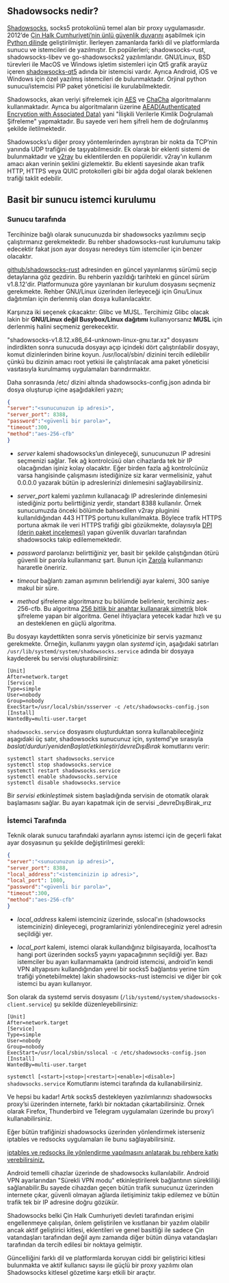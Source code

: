 ## Shadowsocks nedir?

[Shadowsocks](https://en.wikipedia.org/wiki/Shadowsocks), socks5 protokolünü temel alan bir proxy uygulamasıdır. 2012’de [Çin Halk Cumhuriyeti’nin ünlü güvenlik duvarını](https://en.wikipedia.org/wiki/Great_Firewall) aşabilmek için [Python dilinde](https://www.python.org/) geliştirilmiştir. İlerleyen zamanlarda farklı dil ve platformlarda sunucu ve istemcileri de yazılmıştır. En popülerleri; shadowsocks-rust, shadowsocks-libev ve go-shadowsocks2 yazılımlarıdır. GNU/Linux, BSD türevleri ile MacOS ve Windows işletim sistemleri için Qt5 grafik arayüz içeren [shadowsocks-qt5](https://github.com/shadowsocks/shadowsocks-qt5/releases) adında bir istemcisi vardır. Ayrıca Android, iOS ve Windows için özel yazılmış istemcileri de bulunmaktadır. Orjinal python sunucu/istemcisi PIP paket yöneticisi ile kurulabilmektedir. 

Shadowsocks, akan veriyi şifrelemek için [AES](https://en.wikipedia.org/wiki/Advanced_Encryption_Standard) ve [ChaCha](https://www.cryptopp.com/wiki/ChaCha20) algoritmalarını kullanmaktadır. Ayrıca bu algoritmaların üzerine [AEAD(Authenticated Encryption with Associated Data)](https://en.wikipedia.org/wiki/Authenticated_encryption) yani "İlişkili Verilerle Kimlik Doğrulamalı Şifreleme" yapmaktadır. Bu sayede veri hem şifreli hem de doğrulanmış şekilde iletilmektedir. 

Shadowsocks’u diğer proxy yöntemlerinden ayrıştıran bir nokta da TCP’nin yanında UDP trafiğini de taşıyabilmesidir. Ek olarak bir eklenti sistemi de bulunmaktadır ve [v2ray](https://github.com/v2ray/v2ray-core) bu eklentilerden en popüleridir. v2ray'ın kullanım amacı akan verinin şeklini gizlemektir. Bu eklenti sayesinde akan trafik HTTP, HTTPS veya QUIC protokolleri gibi bir ağda doğal olarak beklenen trafiği taklit edebilir.


## Basit bir sunucu istemci kurulumu


### Sunucu tarafında

Tercihinize bağlı olarak sunucunuzda bir shadowsocks yazılımını seçip çalıştırmanız gerekmektedir. Bu rehber shadowsocks-rust kurulumunu takip edecektir fakat json ayar dosyası neredeys tüm istemciler için benzer olacaktır.

[github/shadowsocks-rust](https://github.com/shadowsocks/shadowsocks-rust/releases/) adresinden en güncel yayınlanmış sürümü seçip detaylarına göz gezdirin. Bu rehberin yazıldığı tarihteki en güncel sürüm v1.8.12'dir. Platformunuza göre yayınlanan bir kurulum dosyasını seçmeniz gerekmekte. Rehber GNU/Linux üzerinden ilerleyeceği için Gnu/Linux dağıtımları için derlenmiş olan dosya kullanılacaktır. 

Karşınıza iki seçenek çıkacaktır: Glibc ve MUSL. Tercihimiz Glibc olacak lakin bir **GNU/Linux değil Busybox/Linux dağıtımı** kullanıyorsanız **MUSL** için derlenmiş halini seçmeniz gerekecektir.

"shadowsocks-v1.8.12.x86_64-unknown-linux-gnu.tar.xz" dosyasını indirdikten sonra sunucuda dosyayı açıp içindeki dört çalıştırılabilir dosyayı, komut dizinlerinden birine koyun. /usr/local/sbin/ dizinini tercih edilebilir çünkü bu dizinin amacı root yetkisi ile çalıştırılacak ama paket yöneticisi vasıtasıyla kurulmamış uygulamaları barındırmaktır.

Daha sonrasında /etc/ dizini altında shadowsocks-config.json adında bir dosya oluşturup içine aşağıdakileri yazın;

```json
{
"server":"<sunucunuzun ip adresi>",
"server_port": 8388,
"password":"<güvenli bir parola>",
"timeout":300,
"method":"aes-256-cfb"
}
```

- *server* kalemi shadowsocks’un dinleyeceği, sunucunuzun IP adresini seçmenizi sağlar. Tek ağ kontrolcüsü olan cihazlarda tek bir IP olacağından işiniz kolay olacaktır. Eğer birden fazla ağ kontrolcünüz varsa hangisinde çalışmasını istediğinize siz karar vermelisiniz, yahut 0.0.0.0 yazarak bütün ip adreslerinizi dinlemesini sağlayabilirsiniz.

- _server_port_ kalemi yazılımın kullanacağı IP adreslerinde dinlemesini istediğiniz portu belirttiğiniz yerdir, standart 8388 kullanılır. Örnek sunucumuzda önceki bölümde bahsedilen v2ray pluginini kullanıldığından 443 HTTPS portunu kullanılmakta. Böylece trafik HTTPS portuna akmak ile veri HTTPS trafiği gibi gözükmekte, dolayısıyla [DPI (derin paket incelemesi)](https://en.wikipedia.org/wiki/Deep_packet_inspection) yapan güvenlik duvarları tarafından shadowsocks takip edilememektedir.

- _password_ parolanızı belirttiğiniz yer, basit bir şekilde çalıştığından ötürü güvenli bir parola kullanmanız şart. Bunun için [Zarola](https://zarola.oyd.org.tr) kullanmanızı hararetle öneririz.

- _timeout_ bağlantı zaman aşımının belirlendiği ayar kalemi, 300 saniye makul bir süre.

- _method_ şifreleme algoritmanız bu bölümde belirlenir, tercihimiz aes-256-cfb. Bu algoritma [256 bitlik bir anahtar kullanarak simetrik](https://en.wikipedia.org/wiki/Symmetric-key_algorithm) blok şifreleme yapan bir algoritma. Genel ihtiyaçlara yetecek kadar hızlı ve şu an desteklenen en güçlü algoritma.

Bu dosyayı kaydettikten sonra servis yöneticinize bir servis yazmanız gerekmekte. Örneğin, kullanımı yaygın olan _systemd_ için, aşağıdaki satırları `/usr/lib/systemd/system/shadowsocks.service` adında bir dosyaya kaydederek bu servisi oluşturabilirsiniz:

```
[Unit]
After=network.target
[Service]
Type=simple
User=nobody
Group=nobody
ExecStart=/usr/local/sbin/ssserver -c /etc/shadowsocks-config.json
[Install]
WantedBy=multi-user.target
```

`shadowsocks.service` dosyasını oluşturduktan sonra kullanabileceğiniz aşagıdaki üç satır, shadowsocks sunucunuz için, systemd'ye sırasıyla _baslat_/_durdur_/_yenidenBaşlat_/_etkinleştir_/_devreDışıBırak_ komutlarını verir:
```
systemctl start shadowsocks.service
systemctl stop shadowsocks.service
systemctl restart shadowsocks.service
systemctl enable shadowsocks.service
systemctl disable shadowsocks.service
```
Bir _servisi etkinleştimek_ sistem başladığında servisin de otomatik olarak başlamasını sağlar. Bu ayarı kapatmak için de servisi _devreDışıBirak_ırız

### İstemci Tarafında

Teknik olarak sunucu tarafındaki ayarların aynısı istemci için de geçerli fakat ayar dosyasınun şu şekilde değiştirilmesi gerekli:

```json
{
"server":"<sunucunuzun ip adresi>",
"server_port": 8388,
"local_address":"<istemcinizin ip adresi>",
"local_port": 1080,
"password":"<güvenli bir parola>",
"timeout":300,
"method":"aes-256-cfb"
}
```

- _local_address_ kalemi istemciniz üzerinde, sslocal'ın (shadowsocks istemcinizin) dinleyecegi, programlarinizi yönlendireceginiz yerel adresin seçildiği yer.

- _local_port_ kalemi, istemci olarak kullandığınız bilgisayarda, localhost’ta hangi port üzerinden socks5 yayını yapacağınının seçildiği yer. Bazı istemciler bu ayarı kullanmamakta (android istemcisi, android’in kendi VPN altyapısını kullandığından yerel bir socks5 bağlantısı yerine tüm trafiği yönetebilmekte) lakin shadowsocks-rust istemcisi ve diğer bir çok istemci bu ayarı kullanıyor.

Son olarak da systemd servis dosyasını \(`/lib/systemd/system/shadowsocks-client.service`) şu sekilde düzenleyebilirsiniz:

```
[Unit]
After=network.target
[Service]
Type=simple
User=nobody
Group=nobody
ExecStart=/usr/local/sbin/sslocal -c /etc/shadowsocks-config.json
[Install]
WantedBy=multi-user.target
```
`systemctl [<start>|<stop>|<restart>|<enable>|<disable>] shadowsocks.service`
Komutlarını istemci tarafında da kullanabilirsiniz.

Ve hepsi bu kadar! Artık socks5 destekleyen yazılımlarınızı shadowsocks proxy’si üzerinden internete, farklı bir noktadan çıkartabilirsiniz. Örnek olarak Firefox, Thunderbird ve Telegram uygulamaları üzerinde bu proxy’i kullanabilirsiniz.

Eğer bütün trafiğinizi shadowsocks üzerinden yönlendirmek isterseniz iptables ve redsocks uygulamaları ile bunu sağlayabilirsiniz.

[iptables ve redsocks ile yönlendirme yapılmasını anlatarak bu rehbere katkı verebilirsiniz.](https://git.oyd.org.tr)

Android temelli cihazlar üzerinde de shadowsocks kullanılabilir. Android VPN ayarlarından "Sürekli VPN modu" etkinleştirilerek bağlantının sürekliliği sağlanabilir.Bu sayede cihazdan geçen bütün trafik sunucunuz üzerinden internete çıkar, güvenli olmayan ağlarda iletişiminiz takip edilemez ve bütün trafik tek bir IP adresine doğru gözükür.

Shadowsocks belki Çin Halk Cumhuriyeti devleti tarafından erişimi engellenmeye çalışılan, önlem geliştirilen ve kısıtlanan bir yazılım olabilir ancak aktif geliştirici kitlesi, eklentileri ve genel basitliği ile sadece Çin vatandaşları tarafından değil aynı zamanda diğer bütün dünya vatandaşları tarafından da tercih edilesi bir noktaya gelmiştir.

Güncelliğini farklı dil ve platformlarda koruyan ciddi bir geliştirici kitlesi bulunmakta ve aktif kullanıcı sayısı ile güçlü bir proxy yazılımı olan Shadowsocks kitlesel gözetime karşı etkili bir araçtır.

